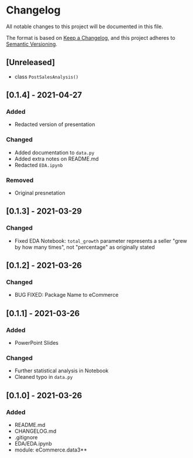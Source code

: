 # Changelog
All notable changes to this project will be documented in this file.

The format is based on [Keep a Changelog](https://keepachangelog.com/en/1.0.0/),
and this project adheres to [Semantic Versioning](https://semver.org/spec/v2.0.0.html).

## **[Unreleased]**
- class `PostSalesAnalysis()`

## **[0.1.4] - 2021-04-27**
### **Added**
- Redacted version of presentation

### **Changed**
- Added documentation to `data.py`
- Added extra notes on README.md  
- Redacted `EDA.ipynb`

### **Removed**
- Original presnetation

## **[0.1.3] - 2021-03-29**
### **Changed**
- Fixed EDA Notebook: `total_growth` parameter represents a seller "grew by how many times", not "percentage" as originally stated

## **[0.1.2] - 2021-03-26**
### **Changed**
- BUG FIXED: Package Name to eCommerce

## **[0.1.1] - 2021-03-26**
### **Added**
- PowerPoint Slides

### **Changed**
- Further statistical analysis in Notebook
- Cleaned typo in `data.py`

## **[0.1.0] - 2021-03-26**
### **Added**
- README.md
- CHANGELOG.md
- .gitignore
- EDA/EDA.ipynb
- module: eCommerce.data3**
